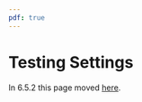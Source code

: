 ```yaml
---
pdf: true
---
```


# Testing Settings

In 6.5.2 this page moved [here](Product-Planning.md/#testing-settings).